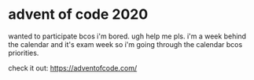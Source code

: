 # advent of code 2020
wanted to participate bcos i'm bored. ugh help me pls.
i'm a week behind the calendar and it's exam week so i'm going through the calendar bcos priorities.

check it out: https://adventofcode.com/
